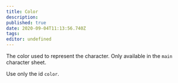 ```yaml
---
title: Color
description: 
published: true
date: 2020-09-04T11:13:56.740Z
tags: 
editor: undefined
---
```


The color used to represent the character. Only available in the `main` character sheet.

Use only the id `color`.